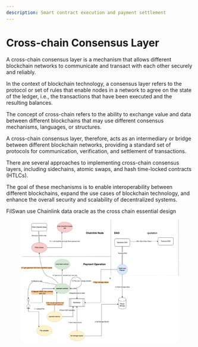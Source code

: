 ```yaml
---
description: Smart contract execution and payment settlement
---
```


# Cross-chain Consensus Layer

A cross-chain consensus layer is a mechanism that allows different blockchain networks to communicate and transact with each other securely and reliably.

In the context of blockchain technology, a consensus layer refers to the protocol or set of rules that enable nodes in a network to agree on the state of the ledger, i.e., the transactions that have been executed and the resulting balances.

The concept of cross-chain refers to the ability to exchange value and data between different blockchains that may use different consensus mechanisms, languages, or structures.

A cross-chain consensus layer, therefore, acts as an intermediary or bridge between different blockchain networks, providing a standard set of protocols for communication, verification, and settlement of transactions.

There are several approaches to implementing cross-chain consensus layers, including sidechains, atomic swaps, and hash time-locked contracts (HTLCs).

The goal of these mechanisms is to enable interoperability between different blockchains, expand the use cases of blockchain technology, and enhance the overall security and scalability of decentralized systems.



FilSwan use Chainlink data oracle as the cross chain essential design

<figure><img src="../../.gitbook/assets/image.png" alt=""><figcaption></figcaption></figure>
